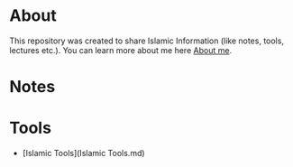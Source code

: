 # About
This repository was created to share Islamic Information (like notes, tools, lectures etc.). You can learn more about me here [About me](About%20Me.md).

# Notes

# Tools
- [Islamic Tools](Islamic Tools.md)


